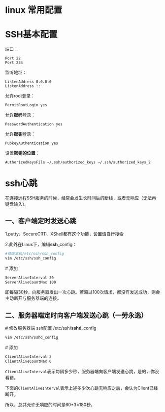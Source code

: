 # linux 常用配置



# SSH基本配置

端口：

```
Port 22
Port 234
```

监听地址：

```
ListenAddress 0.0.0.0
ListenAddress ::
```

允许root登录：

```
PermitRootLogin yes
```

允许**密码**登录：

```
PasswordAuthentication yes
```

允许**密钥**登录：

```
PubkeyAuthentication yes
```

设置**密钥的位置**：

```
AuthorizedKeysFile ~/.ssh/authorized_keys ~/.ssh/authorized_keys_2
```





# ssh心跳

在连接远程SSH服务的时候，经常会发生长时间后的断线，或者无响应（无法再键盘输入）。

## 一、客户端定时发送心跳

1.putty、SecureCRT、XShell都有这个功能，设置请自行搜索

2.此外在Linux下，编辑**ssh**_config：

```bash
#修改本机/etc/ssh/ssh_config
vim /etc/ssh/ssh_config
```

\# 添加

```bash
ServerAliveInterval 30
ServerAliveCountMax 100
```

即每隔30秒，向服务器发出一次心跳。若超过100次请求，都没有发送成功，则会主动断开与服务器端的连接。



## 二、服务器端定时向客户端发送心跳（一劳永逸）

\# 修改服务器端 ssh配置 /etc/ssh/**sshd**_config

```bash
vim /etc/ssh/sshd_config
```

\# 添加

```bash
ClientAliveInterval 3
ClientAliveCountMax 6
```

`ClientAliveInterval`表示每隔多少秒，服务器端向客户端发送心跳，是的，你没看错。

下面的`ClientAliveInterval`表示上述多少次心跳无响应之后，会认为Client已经断开。

所以，总共允许无响应的时间是60*3=180秒。
